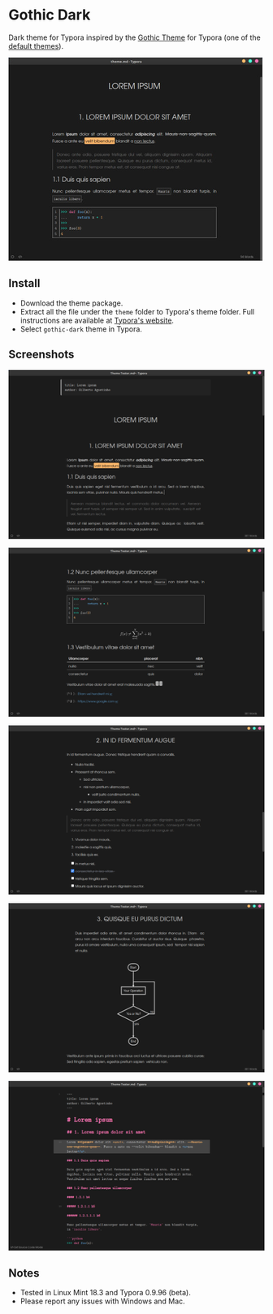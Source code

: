 # Gothic Dark

Dark theme for Typora inspired by the [Gothic Theme](http://theme.typora.io/theme/Gothic/) for Typora (one of the [default themes](https://github.com/typora/typora-default-themes)).

![thumbnail](images/thumbnail-gothic-dark.jpg)

## Install

* Download the theme package.
* Extract all the file under the `theme` folder to Typora's theme folder. Full instructions are available at [Typora's website](http://theme.typora.io/doc/Install-Theme/).
* Select `gothic-dark` theme in Typora.

## Screenshots

![image-gothic-dark1](images/gothic-dark1.png)

![image-gothic-dark2](images/gothic-dark2.png)

![image-gothic-dark3](images/gothic-dark3.png)

![image-gothic-dark4](images/gothic-dark4.png)

![image-gothic-dark-sourcecode](images/gothic-dark-sourcecode.png)

## Notes

* Tested in Linux Mint 18.3 and Typora 0.9.96 (beta). 
* Please report any issues with Windows and Mac.
